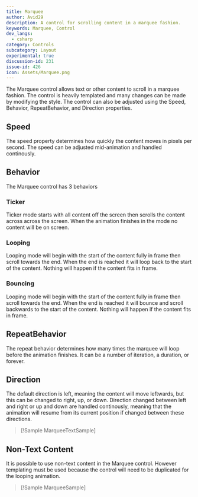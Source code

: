 ```yaml
---
title: Marquee
author: Avid29
description: A control for scrolling content in a marquee fashion.
keywords: Marquee, Control
dev_langs:
  - csharp
category: Controls
subcategory: Layout
experimental: true
discussion-id: 231 
issue-id: 426
icon: Assets/Marquee.png
---
```


The Marquee control allows text or other content to scroll in a marquee fashion. The control is heavily templated and many changes can be made by modifying the style. The control can also be adjusted using the Speed, Behavior, RepeatBehavior, and Direction properties.

## Speed

The speed property determines how quickly the content moves in pixels per second. The speed can be adjusted mid-animation and handled continously.

## Behavior

The Marquee control has 3 behaviors

### Ticker

Ticker mode starts with all content off the screen then scrolls the content across across the screen. When the animation finishes in the mode no content will be on screen.

### Looping

Looping mode will begin with the start of the content fully in frame then scroll towards the end. When the end is reached it will loop back to the start of the content. Nothing will happen if the content fits in frame.

### Bouncing

Looping mode will begin with the start of the content fully in frame then scroll towards the end. When the end is reached it will bounce and scroll backwards to the start of the content. Nothing will happen if the content fits in frame.

## RepeatBehavior

The repeat behavior determines how many times the marquee will loop before the animation finishes. It can be a number of iteration, a duration, or forever.

## Direction

The default direction is left, meaning the content will move leftwards, but this can be changed to right, up, or down. Direction changed between left and right or up and down are handled continously, meaning that the animation will resume from its current position if changed between these directions.

> [!Sample MarqueeTextSample]

## Non-Text Content

It is possible to use non-text content in the Marquee control. However templating must be used because the control will need to be duplicated for the looping animation.

> [!Sample MarqueeSample]
